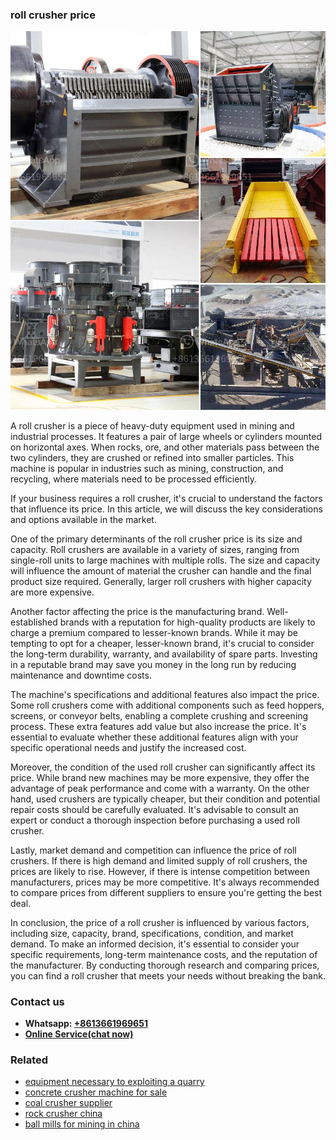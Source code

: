 <h3>roll crusher price</h3><img src='1708322933.jpg' alt=''><p>A roll crusher is a piece of heavy-duty equipment used in mining and industrial processes. It features a pair of large wheels or cylinders mounted on horizontal axes. When rocks, ore, and other materials pass between the two cylinders, they are crushed or refined into smaller particles. This machine is popular in industries such as mining, construction, and recycling, where materials need to be processed efficiently.</p><p>If your business requires a roll crusher, it's crucial to understand the factors that influence its price. In this article, we will discuss the key considerations and options available in the market.</p><p>One of the primary determinants of the roll crusher price is its size and capacity. Roll crushers are available in a variety of sizes, ranging from single-roll units to large machines with multiple rolls. The size and capacity will influence the amount of material the crusher can handle and the final product size required. Generally, larger roll crushers with higher capacity are more expensive.</p><p>Another factor affecting the price is the manufacturing brand. Well-established brands with a reputation for high-quality products are likely to charge a premium compared to lesser-known brands. While it may be tempting to opt for a cheaper, lesser-known brand, it's crucial to consider the long-term durability, warranty, and availability of spare parts. Investing in a reputable brand may save you money in the long run by reducing maintenance and downtime costs.</p><p>The machine's specifications and additional features also impact the price. Some roll crushers come with additional components such as feed hoppers, screens, or conveyor belts, enabling a complete crushing and screening process. These extra features add value but also increase the price. It's essential to evaluate whether these additional features align with your specific operational needs and justify the increased cost.</p><p>Moreover, the condition of the used roll crusher can significantly affect its price. While brand new machines may be more expensive, they offer the advantage of peak performance and come with a warranty. On the other hand, used crushers are typically cheaper, but their condition and potential repair costs should be carefully evaluated. It's advisable to consult an expert or conduct a thorough inspection before purchasing a used roll crusher.</p><p>Lastly, market demand and competition can influence the price of roll crushers. If there is high demand and limited supply of roll crushers, the prices are likely to rise. However, if there is intense competition between manufacturers, prices may be more competitive. It's always recommended to compare prices from different suppliers to ensure you're getting the best deal.</p><p>In conclusion, the price of a roll crusher is influenced by various factors, including size, capacity, brand, specifications, condition, and market demand. To make an informed decision, it's essential to consider your specific requirements, long-term maintenance costs, and the reputation of the manufacturer. By conducting thorough research and comparing prices, you can find a roll crusher that meets your needs without breaking the bank.</p><h3>Contact us</h3><ul><li><strong>Whatsapp:&nbsp;<a href="https://wa.me/8613661969651">+8613661969651</a></strong></li><li><a href="https://swt.shibang-china.com/?git&amp;zhl&amp;roll crusher price"><strong>Online Service(chat now)</strong></a></li></ul><h3>Related</h3><ul><li><a href='equipment necessary to exploiting a quarry.md'>equipment necessary to exploiting a quarry</a></li><li><a href='concrete crusher machine for sale.md'>concrete crusher machine for sale</a></li><li><a href='coal crusher supplier.md'>coal crusher supplier</a></li><li><a href='rock crusher china.md'>rock crusher china</a></li><li><a href='ball mills for mining in china.md'>ball mills for mining in china</a></li></ul>